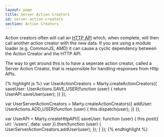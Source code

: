 ```yaml
---
layout: page
title: Server Action Creators
id: server-action-creators
section: Action Creators
---
```


Action creators often will call an [HTTP API](/guides/http-api/index.html) which, when complete, will then call another action creator with the new data. If you are using a module loader (e.g. CommonJS, AMD) it can cause a cyclic dependency between the Action Creator and the HTTP API.

The way to get around this is to have a seperate action creator, called a Server Action Creator, that is responsible for handling responses from Http APIs.

{% highlight js %}
var UserActionCreators = Marty.createActionCreators({
  saveUser: UserActions.SAVE_USER(function (user) {
    return UserAPI.saveUser(user);
  })
});

var UserServerActionCreators = Marty.createActionCreators({
  addUser: UserActions.ADD_USER(function (user) {
    this.dispatch(user);
  })
});

var UserAPI = Marty.createHttpAPI({
  saveUser: function (user) {
    this.post({ url: '/users', data: user }).then(function (user) {
      UserServerActionCreators.addUser(user);
    });
  }
});
{% endhighlight %}